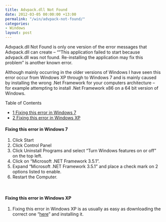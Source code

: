 ```yaml
---
title: Advpack.dll Not Found
date: 2012-03-05 00:00:00 +13:00
permalink: "/win/advpack-not-found/"
categories:
- Windows
layout: post
---
```


Advpack.dll Not Found is only one version of the error messages that Advpack.dll can create – “&#8221;This application failed to start because advpack.dll was not found. Re-installing the application may fix this problem” is another known error.

Although mainly occurring in the older versions of Windows I have seen this error occur from Windows XP through to Windows 7 and is mainly caused by installing the wrong .Net Framework for your computers architecture – for example attempting to install .Net Framework x86 on a 64 bit version of Windows.

<div id="toc_container" class="no_bullets">
  <p class="toc_title">
    Table of Contents
  </p>
  
  <ul class="toc_list">
    <li>
      <a href="#Fixing_this_error_in_Windows_7"><span class="toc_number toc_depth_1">1</span> Fixing this error in Windows 7</a>
    </li>
    <li>
      <a href="#Fixing_this_error_in_Windows_XP"><span class="toc_number toc_depth_1">2</span> Fixing this error in Windows XP</a>
    </li>
  </ul>
</div>

#### <span id="Fixing_this_error_in_Windows_7">Fixing this error in Windows 7</span>

  1. Click Start
  2. Click Control Panel
  3. Click Uninstall Programs and select “Turn Windows features on or off&#8221; on the top left.
  4. Click on &#8220;Microsoft .NET Framework 3.5.1&#8221;.
  5. Expand &#8220;Microsoft .NET Framework 3.5.1&#8221; and place a check mark on 2 options listed to enable.
  6. Restart the Computer.

&nbsp;

#### <span id="Fixing_this_error_in_Windows_XP">Fixing this error in Windows XP</span>

  1. Fixing this error in Windows XP is as usually as easy as downloading the correct one &#8220;[here](https://www.microsoft.com/net)&#8221; and installing it.
